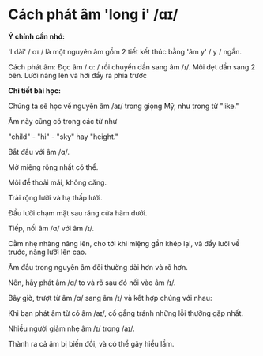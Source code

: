 # Cách phát âm 'long i' /ɑɪ/

**Ý chính cần nhớ:**

'I dài' / ɑɪ / là một nguyên âm gồm 2 tiết kết thúc bằng 'âm y' / y / ngắn.

Cách phát âm: Đọc âm / ɑ: / rồi chuyển dần sang âm /ɪ/. Môi dẹt dần sang 2 bên. Lưỡi nâng lên và hơi đẩy ra phía trước

**Chi tiết bài học:**&#x20;

Chúng ta sẽ học về nguyên âm /aɪ/ trong giọng Mỹ, như trong từ "like."

Âm này cũng có trong các từ như

"child" - "hi" - "sky" hay "height."

Bắt đầu với âm /ɑ/.

Mở miệng rộng nhất có thể.

Môi để thoải mái, không căng.

Trải rộng lưỡi và hạ thấp lưỡi.

Đầu lưỡi chạm mặt sau răng cửa hàm dưới.

Tiếp, nối âm /ɑ/ với âm /ɪ/.

Cằm nhẹ nhàng nâng lên, cho tới khi miệng gần khép lại, và đẩy lưỡi về trước, nâng lưỡi lên cao.

Âm đầu trong nguyên âm đôi thường dài hơn và rõ hơn.

Nên, hãy phát âm /ɑ/ to và rõ sau đó nối vào âm /ɪ/.

Bây giờ, trượt từ âm /ɑ/ sang âm /ɪ/ và kết hợp chúng với nhau:

Khi bạn phát âm từ có âm /aɪ/, cố gắng tránh những lỗi thường gặp nhất.

Nhiều người giảm nhẹ âm /ɪ/ trong /aɪ/.

Thành ra cả âm bị biến đổi, và có thể gây hiểu lầm.

